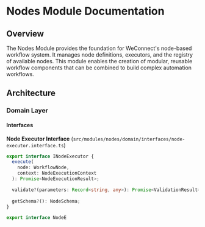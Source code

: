 # Nodes Module Documentation

## Overview

The Nodes Module provides the foundation for WeConnect's node-based workflow system. It manages node definitions, executors, and the registry of available nodes. This module enables the creation of modular, reusable workflow components that can be combined to build complex automation workflows.

## Architecture

### Domain Layer

#### Interfaces

**Node Executor Interface** (`src/modules/nodes/domain/interfaces/node-executor.interface.ts`)
```typescript
export interface INodeExecutor {
  execute(
    node: WorkflowNode,
    context: NodeExecutionContext
  ): Promise<NodeExecutionResult>;

  validate?(parameters: Record<string, any>): Promise<ValidationResult>;
  
  getSchema?(): NodeSchema;
}

export interface NodeE